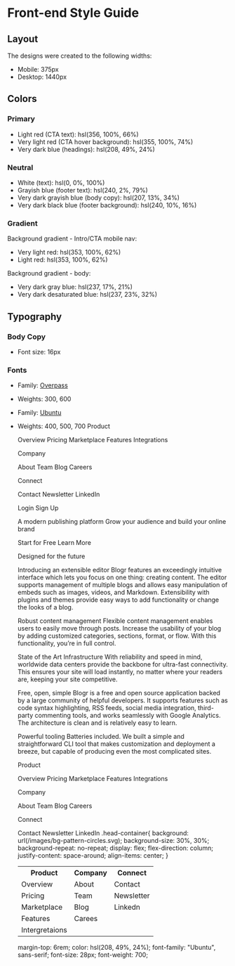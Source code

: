 # Front-end Style Guide

## Layout

The designs were created to the following widths:

- Mobile: 375px
- Desktop: 1440px

## Colors

### Primary

- Light red (CTA text): hsl(356, 100%, 66%)
- Very light red (CTA hover background): hsl(355, 100%, 74%)
- Very dark blue (headings): hsl(208, 49%, 24%)

### Neutral

- White (text): hsl(0, 0%, 100%)
- Grayish blue (footer text): hsl(240, 2%, 79%)
- Very dark grayish blue (body copy): hsl(207, 13%, 34%)
- Very dark black blue (footer background): hsl(240, 10%, 16%)

### Gradient

Background gradient - Intro/CTA mobile nav:

- Very light red: hsl(353, 100%, 62%)
- Light red: hsl(353, 100%, 62%)

Background gradient - body:

- Very dark gray blue: hsl(237, 17%, 21%)
- Very dark desaturated blue: hsl(237, 23%, 32%)

## Typography

### Body Copy

- Font size: 16px

### Fonts

- Family: [Overpass](https://fonts.google.com/specimen/Overpass?preview.text_type=custom)
- Weights: 300, 600

- Family: [Ubuntu](https://fonts.google.com/specimen/Ubuntu?preview.text_type=custom)
- Weights: 400, 500, 700
Product

  Overview
  Pricing
  Marketplace
  Features
  Integrations

  Company

  About
  Team
  Blog
  Careers

  Connect

  Contact
  Newsletter
  LinkedIn
  
  Login
  Sign Up

  A modern publishing platform
  Grow your audience and build your online brand

  Start for Free
  Learn More

  Designed for the future

  Introducing an extensible editor
  Blogr features an exceedingly intuitive interface which lets you focus on one thing: creating content. 
  The editor supports management of multiple blogs and allows easy manipulation of embeds such as images, 
  videos, and Markdown. Extensibility with plugins and themes provide easy ways to add functionality or 
  change the looks of a blog.

  Robust content management
  Flexible content management enables users to easily move through posts. Increase the usability of your blog 
  by adding customized categories, sections, format, or flow. With this functionality, you’re in full control.

  State of the Art Infrastructure
  With reliability and speed in mind, worldwide data centers provide the backbone for ultra-fast connectivity. 
  This ensures your site will load instantly, no matter where your readers are, keeping your site competitive.

  Free, open, simple
  Blogr is a free and open source application backed by a large community of helpful developers. It supports 
  features such as code syntax highlighting, RSS feeds, social media integration, third-party commenting tools, 
  and works seamlessly with Google Analytics. The architecture is clean and is relatively easy to learn.

  Powerful tooling
  Batteries included. We built a simple and straightforward CLI tool that makes customization and deployment a breeze, but
  capable of producing even the most complicated sites.

  Product

  Overview
  Pricing
  Marketplace
  Features
  Integrations

  Company

  About
  Team
  Blog
  Careers

  Connect
  
  Contact
  Newsletter
  LinkedIn
   .head-container{
    background: url(/images/bg-pattern-circles.svg);
    background-size: 30%, 30%;
    background-repeat: no-repeat;
    display: flex;
    flex-direction: column;
    justify-content: space-around;
    align-items: center;
} <table class="footer-flex">
        <tr>
          <th>Product</th>
          <th>Company</th>
          <th>Connect</th>
        </tr>
        <tr>
          <td>Overview</td>
           <td>About</td>
          <td>Contact</td>
        </tr>
        <tr>
          <td>Pricing</td>
          <td>Team</td>
          <td>Newsletter</td>
        </tr>
        <tr>
          <td>Marketplace</td>
          <td>Blog</td>
          <td>Linkedn</td>
        </tr>
        <tr>
          <td>Features</td>
          <td>Carees</td>
          <td></td>
        </tr>
        <tr>
          <td>Intergretaions</td>
        </tr>
      </table>margin-top: 6rem;
  color: hsl(208, 49%, 24%);
  font-family: "Ubuntu", sans-serif;
  font-size: 28px;
  font-weight: 700;